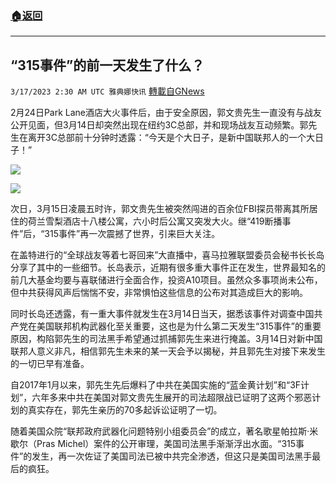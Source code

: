 ###  [:house:返回](README.md)
---


## “315事件”的前一天发生了什么？
`3/17/2023 2:30 AM UTC 雅典娜快讯` [轉載自GNews](https://gnews.org/articles/1021079)

2月24日Park Lane酒店大火事件后，由于安全原因，郭文贵先生一直没有与战友公开见面，但3月14日却突然出现在纽约3C总部，并和现场战友互动频繁。郭先生在离开3C总部前十分钟时透露：“今天是个大日子，是新中国联邦人的一个大日子！”


![](https://i.imgur.com/20kJnBz.jpg)


![](https://i.imgur.com/nRnoEMM.jpg)


次日，3月15日凌晨五时许，郭文贵先生被突然闯进的百余位FBI探员带离其所居住的荷兰雪梨酒店十八楼公寓，六小时后公寓又突发大火。继“419断播事件”后，“315事件”再一次震撼了世界，引来巨大关注。

在盖特进行的“全球战友等着七哥回来”大直播中，喜马拉雅联盟委员会秘书长长岛分享了其中的一些细节。长岛表示，近期有很多重大事件正在发生，世界最知名的前几大基金均要与喜联储进行全面合作，投资A10项目。虽然众多事项尚未公布，但中共获得风声后惴惴不安，非常惧怕这些信息的公布对其造成巨大的影响。

同时长岛还透露，有一重大事件就发生在3月14日当天，据悉该事件对调查中国共产党在美国联邦机构武器化至关重要，这也是为什么第二天发生“315事件”的重要原因，构陷郭先生的司法黑手希望通过抓捕郭先生来进行掩盖。3月14日对新中国联邦人意义非凡，相信郭先生未来的某一天会予以揭秘，并且郭先生对接下来发生的一切已早有准备。

自2017年1月以来，郭先生先后爆料了中共在美国实施的“蓝金黄计划”和“3F计划”，六年多来中共在美国对郭文贵先生展开的司法超限战已证明了这两个邪恶计划的真实存在，郭先生亲历的70多起诉讼证明了一切。

随着美国众院“联邦政府武器化问题特别小组委员会”的成立，著名歌星帕拉斯·米歇尔（Pras Michel）案件的公开审理，美国司法黑手渐渐浮出水面。“315事件”的发生，再一次佐证了美国司法已被中共完全渗透，但这只是美国司法黑手最后的疯狂。


